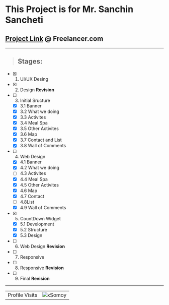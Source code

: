 # This Project is for Mr. Sanchin Sancheti
 ## [Project Link](https://www.freelancer.com/contest/build-me-a-home-page-for-an-event-page-2221147) @ Freelancer.com
---
 > ## Stages:
- [x] 1. UI/UX Desing 
- [x] 2. Design **Revision**
- [ ] 3. Initial Sructure
  - [x] 3.1 Banner 
  - [x] 3.2 What we doing
  - [x] 3.3 Activites
  - [x] 3.4 Meal Spa
  - [x] 3.5 Other Activites
  - [x] 3.6 Map
  - [x] 3.7 Contact and List
  - [x] 3.8 Wall of Comments
- [ ] 4. Web Design
  - [x] 4.1 Banner 
  - [x] 4.2 What we doing
  - [ ] 4.3 Activites
  - [x] 4.4 Meal Spa
  - [x] 4.5 Other Activites
  - [x] 4.6 Map
  - [x] 4.7 Contact
  - [ ] 4.8List
  - [x] 4.9 Wall of Comments
- [x] 5. CountDown Widget
  - [x] 5.1 Development
  - [x] 5.2 Structure
  - [x] 5.3 Design
- [ ] 6. Web Design **Revision**
- [ ] 7. Responsive
- [ ] 8. Responsive **Revision**
- [ ] 9. Final **Revision**

*** 
<!-- visitor counter -->
<table aligh="center">
  <tr>
    <td>Profile Visits</td>
    <td><img src="https://profile-counter.glitch.me/xsomoy/count.svg" alt="xSomoy" /></td>
  </tr>
</table>
